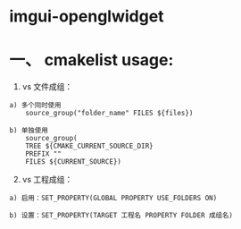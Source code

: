 # imgui-openglwidget


# 一、 cmakelist usage:

  1. vs 文件成组：
    
    a) 多个同时使用
        source_group("folder_name" FILES ${files})
              
    b) 单独使用
        source_group(
        TREE ${CMAKE_CURRENT_SOURCE_DIR}
        PREFIX ""
        FILES ${CURRENT_SOURCE})
        
  2. vs 工程成组：
    
    a) 启用：SET_PROPERTY(GLOBAL PROPERTY USE_FOLDERS ON)
    
    b) 设置：SET_PROPERTY(TARGET 工程名 PROPERTY FOLDER 成组名)
